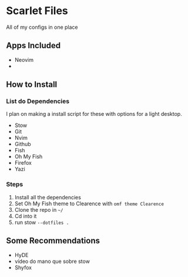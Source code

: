 # Scarlet Files
All of my configs in one place

## Apps Included
- Neovim
-  

## How to Install

### List do Dependencies
I plan on making a install script for these with options for a light desktop.
- Stow
- Git
- Nvim
- Github
- Fish
- Oh My Fish
- Firefox
- Yazi

### Steps
1. Install all the dependencies
2. Set Oh My Fish theme to Clearence with ```omf theme Clearence```
2. Clone the repo in ```~/```
3. Cd into it
4. run stow ```--dotfiles .```

## Some Recommendations
- HyDE
- vídeo do mano que sobre stow
- Shyfox

